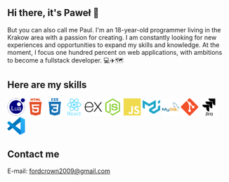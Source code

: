 ## Hi there, it's Paweł 👋 

But you can also call me Paul. I'm an 18-year-old programmer living in the Krakow area with a passion for creating. I am constantly looking for new experiences and opportunities to expand my skills and knowledge. At the moment, I focus one hundred percent on web applications, with ambitions to become a fullstack developer. 💻✈️🗺️

## Here are my skills 

<p align="left">
  <img src="https://raw.githubusercontent.com/devicons/devicon/master/icons/lua/lua-plain-wordmark.svg" alt="lua" width="40" height="40"/> 
  <img src="https://raw.githubusercontent.com/devicons/devicon/master/icons/html5/html5-plain-wordmark.svg" alt="html5" width="40" height="40"/> 
  <img src="https://raw.githubusercontent.com/devicons/devicon/master/icons/css3/css3-plain-wordmark.svg" alt="css3" width="40" height="40"/> 
  <img src="https://raw.githubusercontent.com/devicons/devicon/master/icons/react/react-original-wordmark.svg" alt="react" width="40" height="40"/> 
  <img src="https://raw.githubusercontent.com/devicons/devicon/master/icons/express/express-original.svg" alt="express" width="40" height="40"/> 
  <img src="https://raw.githubusercontent.com/devicons/devicon/master/icons/nodejs/nodejs-plain.svg" alt="nodejs" width="40" height="40"/> 
  <img src="https://raw.githubusercontent.com/devicons/devicon/master/icons/javascript/javascript-plain.svg" alt="javascript" width="40" height="40"/> 
  <img src="https://raw.githubusercontent.com/devicons/devicon/master/icons/materialui/materialui-plain.svg" alt="materialui" width="40" height="40"/>  
  <img src="https://raw.githubusercontent.com/devicons/devicon/master/icons/mysql/mysql-original-wordmark.svg" alt="mysql" width="40" height="40"/>  
  <img src="https://raw.githubusercontent.com/devicons/devicon/master/icons/git/git-plain.svg" alt="git" width="40" height="40"/> 
  <img src="https://raw.githubusercontent.com/devicons/devicon/master/icons/jira/jira-plain-wordmark.svg" alt="jira" width="40" height="40"/> 
  <img src="https://raw.githubusercontent.com/devicons/devicon/master/icons/vscode/vscode-original.svg" alt="vscode" width="40" height="40"/> 
</p>

## Contact me
E-mail: fordcrown2009@gmail.com
